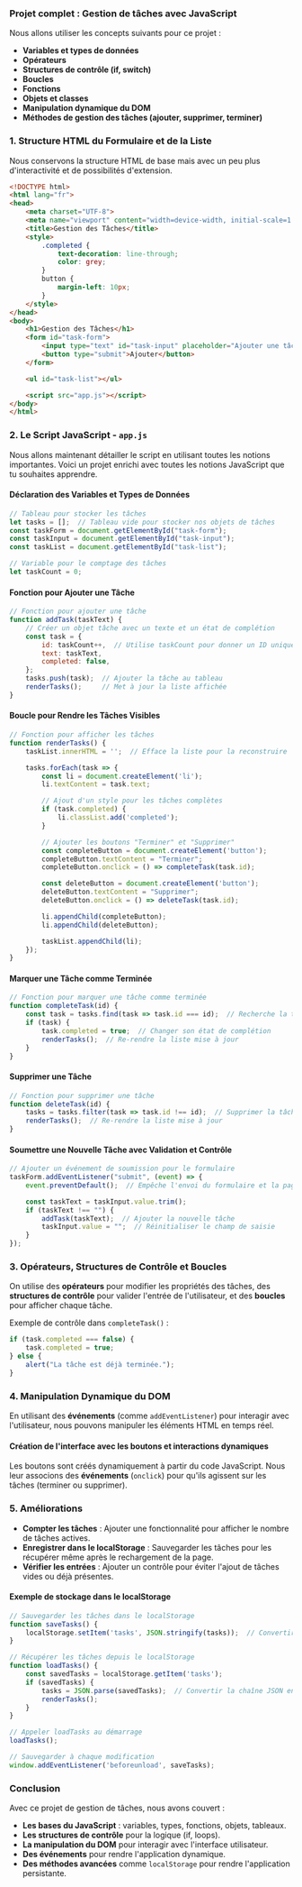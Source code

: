 

### Projet complet : **Gestion de tâches avec JavaScript**

Nous allons utiliser les concepts suivants pour ce projet :
- **Variables et types de données**
- **Opérateurs**
- **Structures de contrôle (if, switch)**
- **Boucles**
- **Fonctions**
- **Objets et classes**
- **Manipulation dynamique du DOM**
- **Méthodes de gestion des tâches (ajouter, supprimer, terminer)**

### 1. **Structure HTML du Formulaire et de la Liste**
Nous conservons la structure HTML de base mais avec un peu plus d'interactivité et de possibilités d'extension.

```html
<!DOCTYPE html>
<html lang="fr">
<head>
    <meta charset="UTF-8">
    <meta name="viewport" content="width=device-width, initial-scale=1.0">
    <title>Gestion des Tâches</title>
    <style>
        .completed {
            text-decoration: line-through;
            color: grey;
        }
        button {
            margin-left: 10px;
        }
    </style>
</head>
<body>
    <h1>Gestion des Tâches</h1>
    <form id="task-form">
        <input type="text" id="task-input" placeholder="Ajouter une tâche" required>
        <button type="submit">Ajouter</button>
    </form>

    <ul id="task-list"></ul>

    <script src="app.js"></script>
</body>
</html>
```

### 2. **Le Script JavaScript - `app.js`**

Nous allons maintenant détailler le script en utilisant toutes les notions importantes. Voici un projet enrichi avec toutes les notions JavaScript que tu souhaites apprendre.

#### Déclaration des Variables et Types de Données

```javascript
// Tableau pour stocker les tâches
let tasks = [];  // Tableau vide pour stocker nos objets de tâches
const taskForm = document.getElementById("task-form");
const taskInput = document.getElementById("task-input");
const taskList = document.getElementById("task-list");

// Variable pour le comptage des tâches
let taskCount = 0;
```

#### Fonction pour Ajouter une Tâche

```javascript
// Fonction pour ajouter une tâche
function addTask(taskText) {
    // Créer un objet tâche avec un texte et un état de complétion
    const task = {
        id: taskCount++,  // Utilise taskCount pour donner un ID unique à chaque tâche
        text: taskText,
        completed: false,
    };
    tasks.push(task);  // Ajouter la tâche au tableau
    renderTasks();     // Met à jour la liste affichée
}
```

#### Boucle pour Rendre les Tâches Visibles

```javascript
// Fonction pour afficher les tâches
function renderTasks() {
    taskList.innerHTML = '';  // Efface la liste pour la reconstruire

    tasks.forEach(task => {
        const li = document.createElement('li');
        li.textContent = task.text;

        // Ajout d'un style pour les tâches complètes
        if (task.completed) {
            li.classList.add('completed');
        }

        // Ajouter les boutons "Terminer" et "Supprimer"
        const completeButton = document.createElement('button');
        completeButton.textContent = "Terminer";
        completeButton.onclick = () => completeTask(task.id);

        const deleteButton = document.createElement('button');
        deleteButton.textContent = "Supprimer";
        deleteButton.onclick = () => deleteTask(task.id);

        li.appendChild(completeButton);
        li.appendChild(deleteButton);

        taskList.appendChild(li);
    });
}
```

#### Marquer une Tâche comme Terminée

```javascript
// Fonction pour marquer une tâche comme terminée
function completeTask(id) {
    const task = tasks.find(task => task.id === id);  // Recherche la tâche avec l'ID
    if (task) {
        task.completed = true;  // Changer son état de complétion
        renderTasks();  // Re-rendre la liste mise à jour
    }
}
```

#### Supprimer une Tâche

```javascript
// Fonction pour supprimer une tâche
function deleteTask(id) {
    tasks = tasks.filter(task => task.id !== id);  // Supprimer la tâche par son ID
    renderTasks();  // Re-rendre la liste mise à jour
}
```

#### Soumettre une Nouvelle Tâche avec Validation et Contrôle

```javascript
// Ajouter un événement de soumission pour le formulaire
taskForm.addEventListener("submit", (event) => {
    event.preventDefault();  // Empêche l'envoi du formulaire et la page de se recharger

    const taskText = taskInput.value.trim();
    if (taskText !== "") {
        addTask(taskText);  // Ajouter la nouvelle tâche
        taskInput.value = "";  // Réinitialiser le champ de saisie
    }
});
```

### 3. **Opérateurs, Structures de Contrôle et Boucles**
On utilise des **opérateurs** pour modifier les propriétés des tâches, des **structures de contrôle** pour valider l'entrée de l'utilisateur, et des **boucles** pour afficher chaque tâche.

Exemple de contrôle dans `completeTask()` :
```javascript
if (task.completed === false) {
    task.completed = true;
} else {
    alert("La tâche est déjà terminée.");
}
```

### 4. **Manipulation Dynamique du DOM**

En utilisant des **événements** (comme `addEventListener`) pour interagir avec l'utilisateur, nous pouvons manipuler les éléments HTML en temps réel.

#### Création de l'interface avec les boutons et interactions dynamiques
Les boutons sont créés dynamiquement à partir du code JavaScript. Nous leur associons des **événements** (`onclick`) pour qu'ils agissent sur les tâches (terminer ou supprimer).

### 5. **Améliorations**
- **Compter les tâches** : Ajouter une fonctionnalité pour afficher le nombre de tâches actives.
- **Enregistrer dans le localStorage** : Sauvegarder les tâches pour les récupérer même après le rechargement de la page.
- **Vérifier les entrées** : Ajouter un contrôle pour éviter l'ajout de tâches vides ou déjà présentes.

#### Exemple de stockage dans le localStorage

```javascript
// Sauvegarder les tâches dans le localStorage
function saveTasks() {
    localStorage.setItem('tasks', JSON.stringify(tasks));  // Convertir le tableau en chaîne JSON
}

// Récupérer les tâches depuis le localStorage
function loadTasks() {
    const savedTasks = localStorage.getItem('tasks');
    if (savedTasks) {
        tasks = JSON.parse(savedTasks);  // Convertir la chaîne JSON en tableau
        renderTasks();
    }
}

// Appeler loadTasks au démarrage
loadTasks();

// Sauvegarder à chaque modification
window.addEventListener('beforeunload', saveTasks);
```

### Conclusion
Avec ce projet de gestion de tâches, nous avons couvert :
- **Les bases du JavaScript** : variables, types, fonctions, objets, tableaux.
- **Les structures de contrôle** pour la logique (if, loops).
- **La manipulation du DOM** pour interagir avec l'interface utilisateur.
- **Des événements** pour rendre l'application dynamique.
- **Des méthodes avancées** comme `localStorage` pour rendre l'application persistante.

